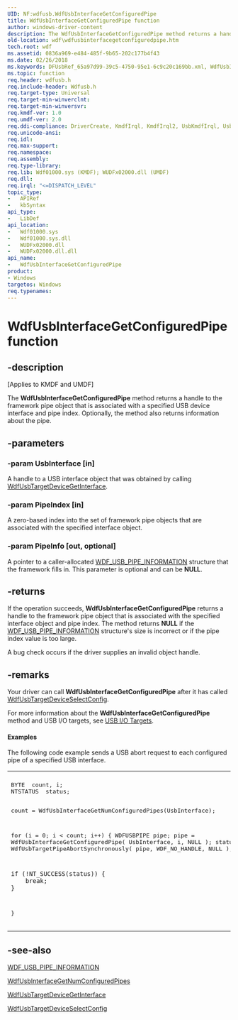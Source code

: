 ```yaml
---
UID: NF:wdfusb.WdfUsbInterfaceGetConfiguredPipe
title: WdfUsbInterfaceGetConfiguredPipe function
author: windows-driver-content
description: The WdfUsbInterfaceGetConfiguredPipe method returns a handle to the framework pipe object that is associated with a specified USB device interface and pipe index. Optionally, the method also returns information about the pipe.
old-location: wdf\wdfusbinterfacegetconfiguredpipe.htm
tech.root: wdf
ms.assetid: 0836a969-e484-485f-9b65-202c177b4f43
ms.date: 02/26/2018
ms.keywords: DFUsbRef_65a97d99-39c5-4750-95e1-6c9c20c169bb.xml, WdfUsbInterfaceGetConfiguredPipe, WdfUsbInterfaceGetConfiguredPipe method, kmdf.wdfusbinterfacegetconfiguredpipe, wdf.wdfusbinterfacegetconfiguredpipe, wdfusb/WdfUsbInterfaceGetConfiguredPipe
ms.topic: function
req.header: wdfusb.h
req.include-header: Wdfusb.h
req.target-type: Universal
req.target-min-winverclnt: 
req.target-min-winversvr: 
req.kmdf-ver: 1.0
req.umdf-ver: 2.0
req.ddi-compliance: DriverCreate, KmdfIrql, KmdfIrql2, UsbKmdfIrql, UsbKmdfIrql2
req.unicode-ansi: 
req.idl: 
req.max-support: 
req.namespace: 
req.assembly: 
req.type-library: 
req.lib: Wdf01000.sys (KMDF); WUDFx02000.dll (UMDF)
req.dll: 
req.irql: "<=DISPATCH_LEVEL"
topic_type:
-	APIRef
-	kbSyntax
api_type:
-	LibDef
api_location:
-	Wdf01000.sys
-	Wdf01000.sys.dll
-	WUDFx02000.dll
-	WUDFx02000.dll.dll
api_name:
-	WdfUsbInterfaceGetConfiguredPipe
product:
- Windows
targetos: Windows
req.typenames: 
---
```


# WdfUsbInterfaceGetConfiguredPipe function


## -description


<p class="CCE_Message">[Applies to KMDF and UMDF]</p>

The <b>WdfUsbInterfaceGetConfiguredPipe</b> method returns a handle to the framework pipe object that is associated with a specified USB device interface and pipe index. Optionally, the method also returns information about the pipe.


## -parameters




### -param UsbInterface [in]

A handle to a USB interface object that was obtained by calling <a href="https://msdn.microsoft.com/library/windows/hardware/ff550092">WdfUsbTargetDeviceGetInterface</a>. 


### -param PipeIndex [in]

A zero-based index into the set of framework pipe objects that are associated with the specified interface object.


### -param PipeInfo [out, optional]

A pointer to a caller-allocated <a href="https://msdn.microsoft.com/library/windows/hardware/ff553037">WDF_USB_PIPE_INFORMATION</a> structure that the framework fills in. This parameter is optional and can be <b>NULL</b>.


## -returns



If the operation succeeds, <b>WdfUsbInterfaceGetConfiguredPipe</b> returns a handle to the framework pipe object that is associated with the specified interface object and pipe index. The method returns <b>NULL</b> if the <a href="https://msdn.microsoft.com/library/windows/hardware/ff553037">WDF_USB_PIPE_INFORMATION</a> structure's size is incorrect or if the pipe index value is too large.

A bug check occurs if the driver supplies an invalid object handle.






## -remarks



Your driver can call <b>WdfUsbInterfaceGetConfiguredPipe</b> after it has called <a href="https://msdn.microsoft.com/library/windows/hardware/ff550101">WdfUsbTargetDeviceSelectConfig</a>.

For more information about the <b>WdfUsbInterfaceGetConfiguredPipe</b> method and USB I/O targets, see <a href="https://msdn.microsoft.com/195c0f4b-7f33-428a-8de7-32643ad854c6">USB I/O Targets</a>.


#### Examples

The following code example sends a USB abort request to each configured pipe of a specified USB interface.

<div class="code"><span codelanguage=""><table>
<tr>
<th></th>
</tr>
<tr>
<td>
<pre>BYTE  count, i;
NTSTATUS  status;

count = WdfUsbInterfaceGetNumConfiguredPipes(UsbInterface);

for (i = 0; i &lt; count; i++) {
    WDFUSBPIPE pipe;
    pipe = WdfUsbInterfaceGetConfiguredPipe(
                                            UsbInterface,
                                            i,
                                            NULL
                                            );
    status = WdfUsbTargetPipeAbortSynchronously(
                                            pipe,
                                            WDF_NO_HANDLE,
                                            NULL
                                            );

    if (!NT_SUCCESS(status)) {
        break;
    }
}</pre>
</td>
</tr>
</table></span></div>



## -see-also




<a href="https://msdn.microsoft.com/library/windows/hardware/ff553037">WDF_USB_PIPE_INFORMATION</a>



<a href="https://msdn.microsoft.com/library/windows/hardware/ff550066">WdfUsbInterfaceGetNumConfiguredPipes</a>



<a href="https://msdn.microsoft.com/library/windows/hardware/ff550092">WdfUsbTargetDeviceGetInterface</a>



<a href="https://msdn.microsoft.com/library/windows/hardware/ff550101">WdfUsbTargetDeviceSelectConfig</a>
 

 

